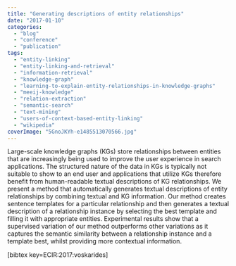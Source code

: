 ```yaml
---
title: "Generating descriptions of entity relationships"
date: "2017-01-10"
categories:
  - "blog"
  - "conference"
  - "publication"
tags:
  - "entity-linking"
  - "entity-linking-and-retrieval"
  - "information-retrieval"
  - "knowledge-graph"
  - "learning-to-explain-entity-relationships-in-knowledge-graphs"
  - "meeij-knowledge"
  - "relation-extraction"
  - "semantic-search"
  - "text-mining"
  - "users-of-context-based-entity-linking"
  - "wikipedia"
coverImage: "5GnoJKYh-e1485513070566.jpg"
---
```


Large-scale knowledge graphs (KGs) store relationships between entities that are increasingly being used to improve the user experience in search applications. The structured nature of the data in KGs is typically not suitable to show to an end user and applications that utilize KGs therefore benefit from human-readable textual descriptions of KG relationships. We present a method that automatically generates textual descriptions of entity relationships by combining textual and KG information. Our method creates sentence templates for a particular relationship and then generates a textual description of a relationship instance by selecting the best template and filling it with appropriate entities. Experimental results show that a supervised variation of our method outperforms other variations as it captures the semantic similarity between a relationship instance and a template best, whilst providing more contextual information.

\[bibtex key=ECIR:2017:voskarides\]
